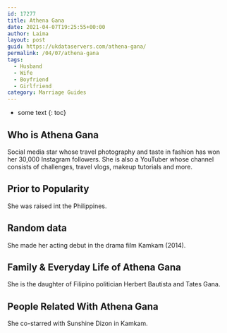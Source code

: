 ```yaml
---
id: 17277
title: Athena Gana
date: 2021-04-07T19:25:55+00:00
author: Laima
layout: post
guid: https://ukdataservers.com/athena-gana/
permalink: /04/07/athena-gana
tags:
  - Husband
  - Wife
  - Boyfriend
  - Girlfriend
category: Marriage Guides
---
```


* some text
{: toc}


## Who is Athena Gana
                  
                  
                  
Social media star whose travel photography and taste in fashion has won her 30,000 Instagram followers. She is also a YouTuber whose channel consists of challenges, travel vlogs, makeup tutorials and more. 
                  
              
            
              
            
                
                
                
## Prior to Popularity
                  
                  
                  
She was raised int the Philippines. 
                  
              
            
              
            
                
                
                
## Random data
                  
                  
                  
She made her acting debut in the drama film Kamkam (2014). 
                  
              
            
              
            
                
                
                
## Family & Everyday Life of Athena Gana
                  
                  
                  
She is the daughter of Filipino politician Herbert Bautista and Tates Gana. 
                  
              
            
              
            
                
                
                
## People Related With Athena Gana
                  
                  
                  
She co-starred with Sunshine Dizon in Kamkam. 
                  
              
            
              
            
                
              
            
              
              
            
            
              
            
          
          
          
